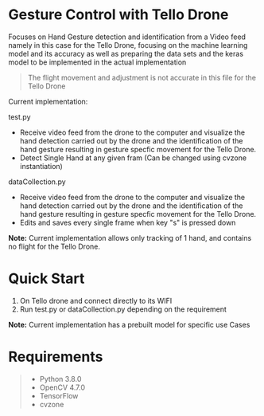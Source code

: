 # Gesture Control with Tello Drone

Focuses on Hand Gesture detection and identification from a Video feed namely in this case for the Tello Drone, focusing on the machine learning model and its accuracy as well as preparing the data sets and the keras model to be implemented in the actual implementation
> The flight movement and adjustment is not accurate in this file for the Tello Drone

Current implementation:

test.py
- Receive video feed from the drone to the computer and visualize the hand detection carried out by the drone and the identification of the hand gesture resulting in gesture specfic movement for the Tello Drone.
- Detect Single Hand at any given fram (Can be changed using cvzone instantiation)

dataCollection.py
- Receive video feed from the drone to the computer and visualize the hand detection carried out by the drone and the identification of the hand gesture resulting in gesture specfic movement for the Tello Drone.
- Edits and saves every single frame when key "s" is pressed down

**Note:** Current implementation allows only tracking of 1 hand, and contains no flight for the Tello Drone.

# Quick Start
1. On Tello drone and connect directly to its WIFI
2. Run test.py or dataCollection.py depending on the requirement

**Note:** Current implementation has a prebuilt model for specific use Cases

# Requirements

> - Python 3.8.0
> - OpenCV 4.7.0 
> - TensorFlow
> - cvzone